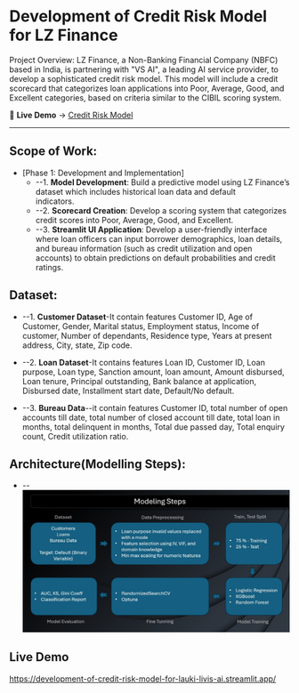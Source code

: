 # Development of Credit Risk Model for LZ Finance

Project Overview: LZ Finance, a Non-Banking Financial Company (NBFC) based in India, is partnering with "VS AI", a leading AI service provider, to develop a sophisticated credit risk model. This model will include a credit scorecard that categorizes loan applications into Poor, Average, Good, and Excellent categories, based on criteria similar to the CIBIL scoring system. 

🔗 **Live Demo** → [Credit Risk Model](https://development-of-credit-risk-model-for-lauki-livis-ai.streamlit.app/)  

---

## Scope of Work: 

- [Phase 1: Development and Implementation]
  - --1. **Model Development**: Build a predictive model using LZ Finance’s dataset which includes historical loan data and default  
         indicators. 
  - --2. **Scorecard Creation**: Develop a scoring system that categorizes credit scores into Poor, Average, Good, and Excellent. 
  - --3. **Streamlit UI Application**: Develop a user-friendly interface where loan officers can input borrower demographics, loan details,  
         and bureau information (such as credit utilization and open accounts) to obtain predictions on default probabilities and credit 
         ratings. 

## Dataset:
 - --1. **Customer Dataset**-It contain features Customer ID, Age of Customer, Gender, Marital status, Employment status, Income of 
	customer, Number of dependants, Residence type, Years at present address, City, state, Zip code.

 - --2. **Loan Dataset**-It contains features Loan ID, Customer ID, Loan purpose, Loan type, Sanction amount, loan amount, Amount disbursed, 
        Loan tenure, Principal outstanding, Bank balance at application, Disbursed date, Installment start date, Default/No default.

- --3. **Bureau Data**--it contain features Customer ID, total number of open accounts till date, total number of closed account till date, 
       total loan in months, total delinquent in months, Total due passed day, Total enquiry count, Credit utilization ratio.

## Architecture(Modelling Steps):
- -- ![Modelling Step](architecture/architecture.jpg)

## Live Demo
https://development-of-credit-risk-model-for-lauki-livis-ai.streamlit.app/
